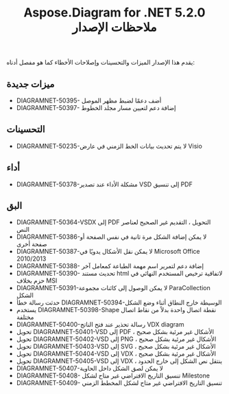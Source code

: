 ﻿---
title: Aspose.Diagram for .NET 5.2.0 ملاحظات الإصدار
type: docs
weight: 80
url: /ar/net/aspose-diagram-for-net-5-2-0-release-notes/
---
يقدم هذا الإصدار الميزات والتحسينات وإصلاحات الأخطاء كما هو مفصل أدناه:
## **ميزات جديدة**
- DIAGRAMNET-50395- أضف دعمًا لضبط مظهر الموصل
- DIAGRAMNET-50397- إضافة دعم لتعيين مسار مجلد الخطوط
## **التحسينات**
- DIAGRAMNET-50235-لا يتم تحديث بيانات الخط الزمني في عارض Visio
## **أداء**
- DIAGRAMNET-50378-مشكلة الأداء عند تصدير VSD إلى تنسيق PDF
## **البق**
- DIAGRAMNET-50364-VSDX إلى PDF التحويل ، التقديم غير الصحيح لعناصر النص
- DIAGRAMNET-50386-لا يمكن إضافة الشكل مرة ثانية في نفس الصفحة أو صفحة أخرى
- DIAGRAMNET-50387-لا يمكن نقل الأشكال يدويًا في Microsoft Office 2010/2013
- DIAGRAMNET-50388- إضافة دعم لتمرير اسم مهمة الطباعة كمعامل آخر
- DIAGRAMNET-50390- تحديث مستند html لاتفاقية ترخيص المستخدم النهائي في حزم بخلاف MSI
- DIAGRAMNET-50391-لا يمكن الوصول إلى كائنات مجموعة ParaCollection الشكل
- حدثت رسالة خطأ DIAGRAMNET-50394-الوسيطة خارج النطاق أثناء وضع الشكل
- يستخدم DIAGRAMNET-50398-Shape نقطة اتصال واحدة بدلاً من نقاط اتصال مختلفة
- DIAGRAMNET-50400-رسالة تحذير عند فتح الناتج VDX diagram
- تحويل DIAGRAMNET-50401-VSD إلى PDF ، الأشكال غير مرئية بشكل صحيح
- تحويل DIAGRAMNET-50402-VSD إلى PNG ، الأشكال غير مرئية بشكل صحيح
- تحويل DIAGRAMNET-50403-VSD إلى SVG ، الأشكال غير مرئية بشكل صحيح
- تحويل DIAGRAMNET-50404-VSD إلى VDX ، الأشكال غير مرئية بشكل صحيح
- تحويل DIAGRAMNET-50405-VSD إلى VDX ، ينتقل نص الشكل إلى خارج الحدود
- DIAGRAMNET-50407-لا يمكن لصق الشكل داخل الحاوية
- DIAGRAMNET-50408- تنسيق التاريخ الافتراضي غير متاح لشكل Milestone
- DIAGRAMNET-50409- تنسيق التاريخ الافتراضي غير متاح لشكل المخطط الزمني
